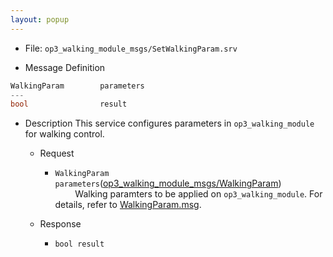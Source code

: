 ```yaml
---
layout: popup
---
```


- File: `op3_walking_module_msgs/SetWalkingParam.srv`

- Message Definition
 ```c
 WalkingParam        parameters
 ---
 bool                result
 ```

- Description
This service configures parameters in `op3_walking_module` for walking control.  

  - Request  
    * `WalkingParam parameters`([op3_walking_module_msgs/WalkingParam])   
&emsp;&emsp; Walking paramters to be applied on `op3_walking_module`. For details, refer to [WalkingParam.msg].

  - Response
    * `bool result`   
&emsp;&emsp;


[op3_walking_module_msgs/WalkingParam]: /docs/en/platform/msgs/op3_WalkingParam_msg/#op3-walkingparam-msg
[WalkingParam.msg]: /docs/en/platform/msgs/op3_WalkingParam_msg/#op3-walkingparam-msg
